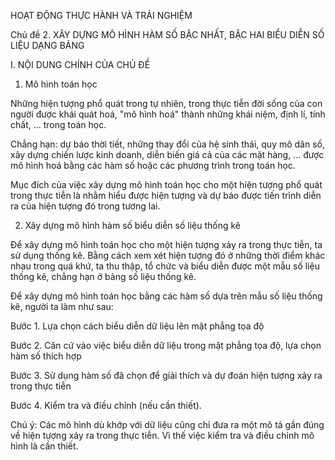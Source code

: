 HOẠT ĐỘNG THỰC HÀNH VÀ TRẢI NGHIỆM

Chủ đề 2. XÂY DỰNG MÔ HÌNH HÀM SỐ BẬC NHẤT, BẬC HAI BIỂU DIỄN SỐ LIỆU DẠNG BẢNG

I. NỘI DUNG CHÍNH CỦA CHỦ ĐỀ

1. Mô hình toán học

Những hiện tượng phổ quát trong tự nhiên, trong thực tiễn đời sống của con người được khái quát hoá, "mô hình hoá" thành những khái niệm, định lí, tính chất, ... trong toán học.

Chẳng hạn: dự báo thời tiết, những thay đổi của hệ sinh thái, quy mô dân số, xây dựng chiến lược kinh doanh, diễn biến giá cả của các mặt hàng, ... được mô hình hoá bằng các hàm số hoặc các phương trình trong toán học.

Mục đích của việc xây dựng mô hình toán học cho một hiện tượng phổ quát trong thực tiễn là nhằm hiểu được hiện tượng và dự báo được tiến trình diễn ra của hiện tượng đó trong tương lai.

2. Xây dựng mô hình hàm số biểu diễn số liệu thống kê

Để xây dựng mô hình toán học cho một hiện tượng xảy ra trong thực tiễn, ta sử dụng thống kê. Bằng cách xem xét hiện tượng đó ở những thời điểm khác nhau trong quá khứ, ta thu thập, tổ chức và biểu diễn được một mẫu số liệu thống kê, chẳng hạn ở bảng số liệu thống kê.

Để xây dựng mô hình toán học bằng các hàm số dựa trên mẫu số liệu thống kê, người ta làm như sau:

Bước 1. Lựa chọn cách biểu diễn dữ liệu lên mặt phẳng tọa độ

Bước 2. Căn cứ vào việc biểu diễn dữ liệu trong mặt phẳng tọa độ, lựa chọn hàm số thích hợp

Bước 3. Sử dụng hàm số đã chọn để giải thích và dự đoán hiện tượng xảy ra trong thực tiễn

Bước 4. Kiểm tra và điều chỉnh (nếu cần thiết).

Chú ý: Các mô hình dù khớp với dữ liệu cũng chỉ đưa ra một mô tả gần đúng về hiện tượng xảy ra trong thực tiễn. Vì thế việc kiểm tra và điều chỉnh mô hình là cần thiết.